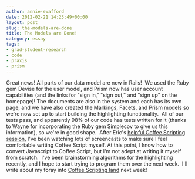 ```yaml
---
author: annie-swafford
date: 2012-02-21 14:23:49+00:00
layout: post
slug: the-models-are-done
title: The Models are Done!
category: essay
tags:
- grad-student-research
- code
- praxis
- prism
---
```


Great news! All parts of our data model are now in Rails!  We used the Ruby gem Devise for the user model, and Prism now has user account capabilities (and the links for "sign in," "sign out," and "sign up" on the homepage)! The documents are also in the system and each has its own page, and we have also created the Markings, Facets, and Prism models so we're now set up to start building the highlighting functionality.  All of our tests pass, and apparently 98% of our code has tests written for it (thanks to Wayne for incorporating the Ruby gem Simplecov to give us this information), so we're in good shape.  After Eric's [helpful Coffee Scripting session](https://praxis.scholarslab.org/topics/intro-to-javascript/), I've been watching lots of screencasts to make sure I feel comfortable writing Coffee Script myself. At this point, I know how to convert Javascript to Coffee Script, but I'm not adept at writing it myself from scratch.  I've been brainstorming algorithms for the highlighting recently, and I hope to start trying to program them over the next week.  I'll write about my foray into [Coffee Scripting land](https://scholarslab.org/slab-code/teaching-coffeescript/) next week!
